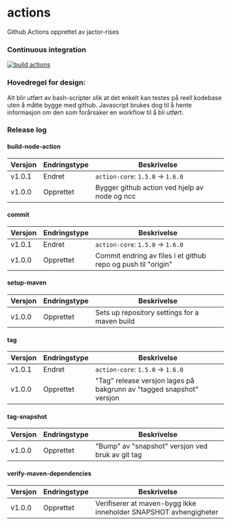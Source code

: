 # actions
Github Actions opprettet av jactor-rises

### Continuous integration
[![build actions](https://github.com/jactor-rises/actions/actions/workflows/ci.yaml/badge.svg)](https://github.com/jactor-rises/actions/actions/workflows/ci.yaml)

### Hovedregel for design:
Alt blir utført av bash-scripter slik at det enkelt kan testes på reell kodebase uten å måtte bygge med github. Javascript brukes dog til å hente
informasjon om den som forårsaker en workflow til å bli utført.

### Release log

#### build-node-action

Versjon | Endringstype | Beskrivelse
---|---|---
v1.0.1 | Endret | `action-core`: `1.5.0` -> `1.6.0`
v1.0.0 | Opprettet | Bygger github action ved hjelp av node og ncc

#### commit

Versjon | Endringstype | Beskrivelse
---|---|---
v1.0.1 | Endret | `action-core`: `1.5.0` -> `1.6.0`
v1.0.0 | Opprettet | Commit endring av files i et github repo og push til "origin"

#### setup-maven

Versjon | Endringstype | Beskrivelse
---|---|---
v1.0.0 | Opprettet | Sets up repository settings for a maven build

#### tag

Versjon | Endringstype | Beskrivelse
---|---|---
v1.0.1 | Endret | `action-core`: `1.5.0` -> `1.6.0`
v1.0.0 | Opprettet | "Tag" release versjon lages på bakgrunn av "tagged snapshot" versjon

#### tag-snapshot

Versjon | Endringstype | Beskrivelse
---|---|---
v1.0.0 | Opprettet | "Bump" av "snapshot" versjon ved bruk av git tag

#### verify-maven-dependencies

Versjon | Endringstype | Beskrivelse
---|---|---
v1.0.0 | Opprettet | Verifiserer at maven-bygg ikke inneholder SNAPSHOT avhengigheter
